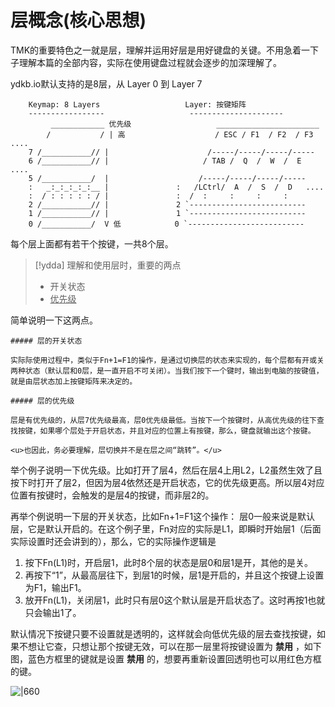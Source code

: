 # 层概念(核心思想)

TMK的重要特色之一就是层，理解并运用好层是用好键盘的关键。不用急着一下子理解本篇的全部内容，实际在使用键盘过程就会逐步的加深理解了。

ydkb.io默认支持的是8层，从 Layer 0 到 Layer 7

```mono text
    Keymap: 8 Layers                   Layer: 按键矩阵
    -----------------                   ---------------------
         ____________ 优先级                   _______________________
        /           / | 高                    / ESC / F1  / F2  / F3   ....
    7 /___________// |                      /-----/-----/-----/-----
    6 /___________// |                     / TAB /  Q  /  W  /  E   ....
    5 /___________/  |                    /-----/-----/-----/-----
    :   _:_:_:_:_:__ |               :   /LCtrl/  A  /  S  /  D   ....
    :  / : : : : : / |               :  /  :     :     :     :
    2 /___________// |               2 `--------------------------
    1 /___________// |               1 `--------------------------
    0 /___________/  V 低            0 `--------------------------
```   

每个层上面都有若干个按键，一共8个层。

> [!ydda] 理解和使用层时，重要的两点
>  - 开关状态
>  - <u>优先级</u>

简单说明一下这两点。

```ad-yddcol0
##### 层的开关状态

实际际使用过程中，类似于Fn+1=F1的操作，是通过切换层的状态来实现的，每个层都有开或关两种状态（默认层和0层，是一直开启不可关闭）。当我们按下一个键时，输出到电脑的按键值，就是由层状态加上按键矩阵来决定的。
```

```ad-yddcol1
##### 层的优先级

层是有优先级的，从层7优先级最高，层0优先级最低。当按下一个按键时，从高优先级的往下查找按键，如果哪个层处于开启状态，并且对应的位置上有按键，那么，键盘就输出这个按键。

<u>也因此，务必要理解，层切换并不是在层之间“跳转”。</u> 
```

举个例子说明一下优先级。比如打开了层4，然后在层4上用L2，L2虽然生效了且按下时打开了层2，但因为层4依然还是开启状态，它的优先级更高。所以层4对应位置有按键时，会触发的是层4的按键，而非层2的。

再举个例说明一下层的开关状态，比如Fn+1=F1这个操作： 层0一般来说是默认层，它是默认开启的。在这个例子里，Fn对应的实际是L1，即瞬时开始层1（后面实际设置时还会讲到的），那么，它的实际操作逻辑是
  1. 按下Fn(L1)时，开启层1，此时8个层的状态是层0和层1是开，其他的是关。
  2. 再按下“1”，从最高层往下，到层1的时候，层1是开启的，并且这个按键上设置为F1，输出F1。
  3. 放开Fn(L1)，关闭层1，此时只有层0这个默认层是开启状态了。这时再按1也就只会输出1了。

默认情况下按键只要不设置就是透明的，这样就会向低优先级的层去查找按键，如果不想让它查，只想让那个按键无效，可以在那一层里将按键设置为 **禁用** ，如下图，蓝色方框里的键就是设置 **禁用** 的，想要再重新设置回透明也可以用红色方框的键。

![|660](assets/layers-01.png)
